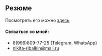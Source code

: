 ## Резюме
Посмотреть его можно [здесь](https://neekit95.github.io/resume/)
  
 #### Связаться со мной:
 - 8(999)809-77-25  (Telegram, WhatsApp)
 - nikita-ribalkin@mail.ru
